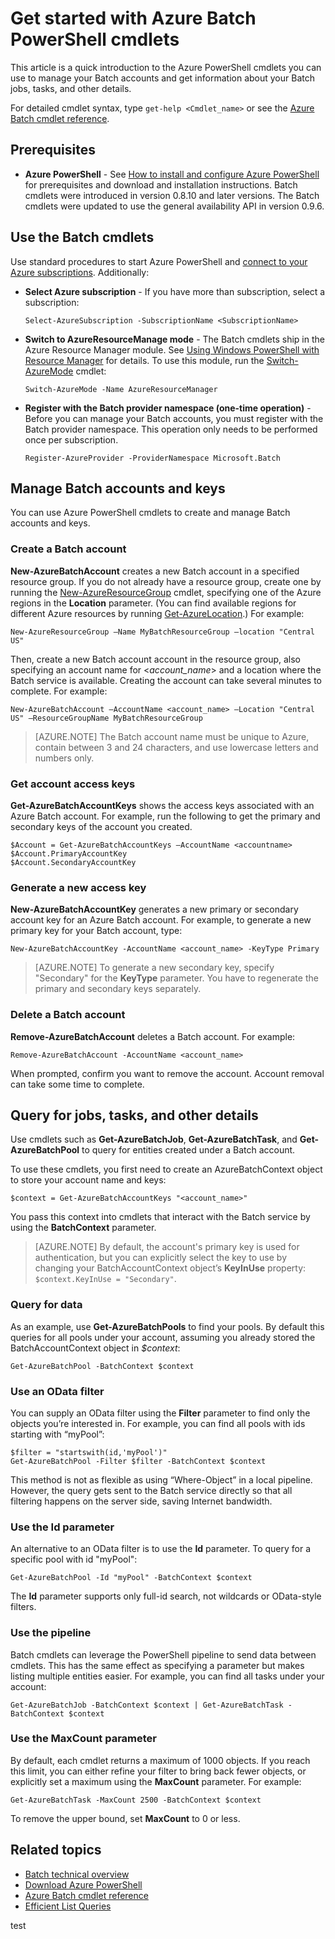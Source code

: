 ﻿<properties
   pageTitle="Get started with Azure Batch PowerShell cmdlets | Microsoft Azure"
   description="Introduces the Azure PowerShell cmdlets used to manage the Azure Batch service"
   services="batch"
   documentationCenter=""
   authors="dlepow"
   manager="timlt"
   editor=""/>

<tags
   ms.service="batch"
   ms.devlang="NA"
   ms.topic="get-started-article"
   ms.tgt_pltfrm="powershell"
   ms.workload="big-compute"
   ms.date="08/07/2015"
   ms.author="danlep"/>

# Get started with Azure Batch PowerShell cmdlets
This article is a quick introduction to the Azure PowerShell cmdlets you can use to manage your Batch accounts and get information about your Batch jobs, tasks, and other details.

For detailed cmdlet syntax, type `get-help <Cmdlet_name>` or see the [Azure Batch cmdlet reference](https://msdn.microsoft.com/library/azure/mt125957.aspx).

## Prerequisites

* **Azure PowerShell** - See [How to install and configure Azure PowerShell](../powershell-install-configure.md) for prerequisites and download and installation instructions. Batch cmdlets were introduced in version 0.8.10 and later versions. The Batch cmdlets were updated to use the general availability API in version 0.9.6.

## Use the Batch cmdlets

Use standard procedures to start Azure PowerShell and [connect to your Azure subscriptions](../powershell-install-configure.md#Connect). Additionally:

* **Select Azure subscription** - If you have more than subscription, select a subscription:

    ```
    Select-AzureSubscription -SubscriptionName <SubscriptionName>
    ```

* **Switch to AzureResourceManage mode** - The Batch cmdlets ship in the Azure Resource Manager module. See [Using Windows PowerShell with Resource Manager](../powershell-azure-resource-manager.md) for details. To use this module, run the [Switch-AzureMode](https://msdn.microsoft.com/library/dn722470.aspx) cmdlet:

    ```
    Switch-AzureMode -Name AzureResourceManager
    ```

* **Register with the Batch provider namespace (one-time operation)** - Before you can manage your Batch accounts, you must register with the Batch provider namespace. This operation only needs to be performed once per subscription.

    ```
    Register-AzureProvider -ProviderNamespace Microsoft.Batch
    ```

## Manage Batch accounts and keys

You can use Azure PowerShell cmdlets to create and manage Batch accounts and keys.

### Create a Batch account

**New-AzureBatchAccount** creates a new Batch account in a specified resource group. If you do not already have a resource group, create one by running the [New-AzureResourceGroup](https://msdn.microsoft.com/library/dn654594.aspx) cmdlet, specifying one of the Azure regions in the **Location** parameter. (You can find available regions for different Azure resources by running [Get-AzureLocation](https://msdn.microsoft.com/library/dn654582.aspx).) For example:

```
New-AzureResourceGroup –Name MyBatchResourceGroup –location "Central US"
```

Then, create a new Batch account account in the resource group, also specifying an account name for <*account_name*> and a location where the Batch service is available. Creating the account can take several minutes to complete. For example:

```
New-AzureBatchAccount –AccountName <account_name> –Location "Central US" –ResourceGroupName MyBatchResourceGroup
```

> [AZURE.NOTE] The Batch account name must be unique to Azure, contain between 3 and 24 characters, and use lowercase letters and numbers only.

### Get account access keys
**Get-AzureBatchAccountKeys** shows the access keys associated with an Azure Batch account. For example, run the following to get the primary and secondary keys of the account you created.

```
$Account = Get-AzureBatchAccountKeys –AccountName <accountname>
$Account.PrimaryAccountKey
$Account.SecondaryAccountKey
```

### Generate a new access key
**New-AzureBatchAccountKey** generates a new primary or secondary account key for an Azure Batch account. For example, to generate a new primary key for your Batch account, type:

```
New-AzureBatchAccountKey -AccountName <account_name> -KeyType Primary
```

> [AZURE.NOTE] To generate a new secondary key, specify "Secondary" for the **KeyType** parameter. You have to regenerate the primary and secondary keys separately.

### Delete a Batch account
**Remove-AzureBatchAccount** deletes a Batch account. For example:

```
Remove-AzureBatchAccount -AccountName <account_name>
```

When prompted, confirm you want to remove the account. Account removal can take some time to complete.

## Query for jobs, tasks, and other details

Use cmdlets such as **Get-AzureBatchJob**, **Get-AzureBatchTask**, and **Get-AzureBatchPool** to query for entities created under a Batch account.

To use these cmdlets, you first need to create an AzureBatchContext object to store your account name and keys:

```
$context = Get-AzureBatchAccountKeys "<account_name>"
```

You pass this context into cmdlets that interact with the Batch service by using the **BatchContext** parameter.

> [AZURE.NOTE] By default, the account's primary key is used for authentication, but you can explicitly select the key to use by changing your BatchAccountContext object’s **KeyInUse** property: `$context.KeyInUse = "Secondary"`.


### Query for data

As an example, use **Get-AzureBatchPools** to find your pools. By default this queries for all pools under your account, assuming you already stored the BatchAccountContext object in *$context*:

```
Get-AzureBatchPool -BatchContext $context
```
### Use an OData filter

You can supply an OData filter using the **Filter** parameter to find only the objects you’re interested in. For example, you can find all pools with ids starting with “myPool”:

```
$filter = "startswith(id,'myPool')"
Get-AzureBatchPool -Filter $filter -BatchContext $context
```

This method is not as flexible as using “Where-Object” in a local pipeline. However, the query gets sent to the Batch service directly so that all filtering happens on the server side, saving Internet bandwidth.

### Use the Id parameter

An alternative to an OData filter is to use the **Id** parameter. To query for a specific pool with id "myPool":

```
Get-AzureBatchPool -Id "myPool" -BatchContext $context

```
The **Id** parameter supports only full-id search, not wildcards or OData-style filters.

### Use the pipeline

Batch cmdlets can leverage the PowerShell pipeline to send data between cmdlets. This has the same effect as specifying a parameter but makes listing multiple entities easier. For example, you can find all tasks under your account:

```
Get-AzureBatchJob -BatchContext $context | Get-AzureBatchTask -BatchContext $context
```

### Use the MaxCount parameter

By default, each cmdlet returns a maximum of 1000 objects. If you reach this limit, you can either refine your filter to bring back fewer objects, or explicitly set a maximum using the **MaxCount** parameter. For example:

```
Get-AzureBatchTask -MaxCount 2500 -BatchContext $context

```

To remove the upper bound, set **MaxCount** to 0 or less.

## Related topics
* [Batch technical overview](batch-technical-overview.md)
* [Download Azure PowerShell](http://go.microsoft.com/p/?linkid=9811175)
* [Azure Batch cmdlet reference](https://msdn.microsoft.com/library/azure/mt125957.aspx)
* [Efficient List Queries](batch-efficient-list-queries.md)

test

